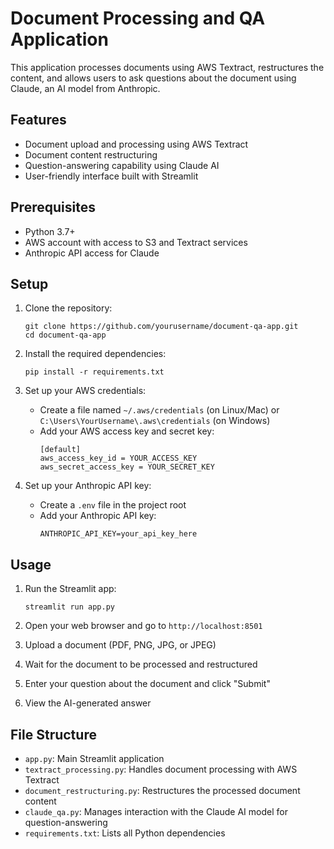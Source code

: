 # Document Processing and QA Application

This application processes documents using AWS Textract, restructures the content, and allows users to ask questions about the document using Claude, an AI model from Anthropic.

## Features

- Document upload and processing using AWS Textract
- Document content restructuring
- Question-answering capability using Claude AI
- User-friendly interface built with Streamlit

## Prerequisites

- Python 3.7+
- AWS account with access to S3 and Textract services
- Anthropic API access for Claude

## Setup

1. Clone the repository:
   ```
   git clone https://github.com/yourusername/document-qa-app.git
   cd document-qa-app
   ```

2. Install the required dependencies:
   ```
   pip install -r requirements.txt
   ```

3. Set up your AWS credentials:
   - Create a file named `~/.aws/credentials` (on Linux/Mac) or `C:\Users\YourUsername\.aws\credentials` (on Windows)
   - Add your AWS access key and secret key:
     ```
     [default]
     aws_access_key_id = YOUR_ACCESS_KEY
     aws_secret_access_key = YOUR_SECRET_KEY
     ```

4. Set up your Anthropic API key:
   - Create a `.env` file in the project root
   - Add your Anthropic API key:
     ```
     ANTHROPIC_API_KEY=your_api_key_here
     ```

## Usage

1. Run the Streamlit app:
   ```
   streamlit run app.py
   ```

2. Open your web browser and go to `http://localhost:8501`

3. Upload a document (PDF, PNG, JPG, or JPEG)

4. Wait for the document to be processed and restructured

5. Enter your question about the document and click "Submit"

6. View the AI-generated answer

## File Structure

- `app.py`: Main Streamlit application
- `textract_processing.py`: Handles document processing with AWS Textract
- `document_restructuring.py`: Restructures the processed document content
- `claude_qa.py`: Manages interaction with the Claude AI model for question-answering
- `requirements.txt`: Lists all Python dependencies

